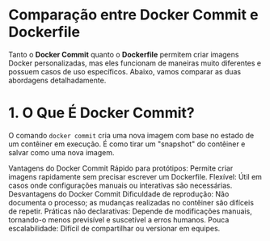 # Comparação entre Docker Commit e Dockerfile
Tanto o **Docker Commit** quanto o **Dockerfile** permitem criar imagens Docker personalizadas, mas eles funcionam de maneiras muito diferentes e possuem casos de uso específicos. Abaixo, vamos comparar as duas abordagens detalhadamente.

# 1. O Que É Docker Commit?
O comando `docker commit` cria uma nova imagem com base no estado de um contêiner em execução. É como tirar um "snapshot" do contêiner e salvar como uma nova imagem.

Vantagens do Docker Commit
Rápido para protótipos: Permite criar imagens rapidamente sem precisar escrever um Dockerfile.
Flexível: Útil em casos onde configurações manuais ou interativas são necessárias.
Desvantagens do Docker Commit
Dificuldade de reprodução: Não documenta o processo; as mudanças realizadas no contêiner são difíceis de repetir.
Práticas não declarativas: Depende de modificações manuais, tornando-o menos previsível e suscetível a erros humanos.
Pouca escalabilidade: Difícil de compartilhar ou versionar em equipes.